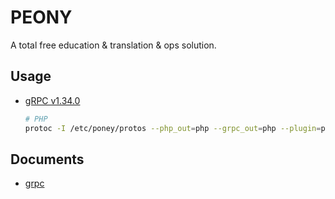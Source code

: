 # PEONY

A total free education &amp; translation &amp; ops solution.

## Usage

- [gRPC v1.34.0](https://github.com/grpc/grpc/releases/tag/v1.34.0)

    ```bash
    # PHP
    protoc -I /etc/poney/protos --php_out=php --grpc_out=php --plugin=protoc-gen-grpc=`which grpc_php_plugin` /etc/poney/protos/*.proto
    ```

## Documents

- [grpc](https://grpc.io/docs/languages/cpp/quickstart/)

